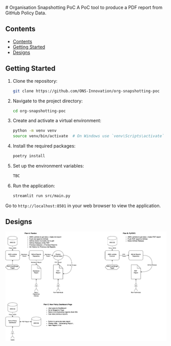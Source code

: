 # Organisation Snapshotting PoC
A PoC tool to produce a PDF report from GitHub Policy Data.

## Contents

- [Contents](#contents)
- [Getting Started](#getting-started)
- [Designs](#designs)

## Getting Started

1. Clone the repository:
    ```bash
    git clone https://github.com/ONS-Innovation/org-snapshotting-poc
    ```
2. Navigate to the project directory:
    ```bash
    cd org-snapshotting-poc
    ```
3. Create and activate a virtual environment:
    ```bash
    python -m venv venv
    source venv/bin/activate  # On Windows use `venv\Scripts\activate`
    ```
4. Install the required packages:
    ```bash
    poetry install
    ```
5. Set up the environment variables:
    ```bash
    TBC
    ```
6. Run the application:
    ```bash
    streamlit run src/main.py
    ```

Go to `http://localhost:8501` in your web browser to view the application.

## Designs

![Designs](./org_snapshotting_PoC.drawio.png)
